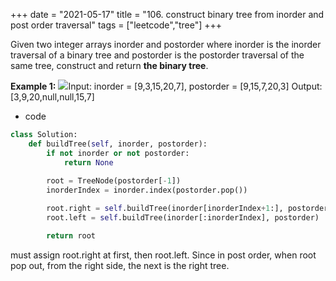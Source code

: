 +++
date = "2021-05-17"
title = "106. construct binary tree from inorder and post order traversal"
tags = ["leetcode","tree"]
+++

Given two integer arrays inorder and postorder where inorder is the inorder traversal of a binary tree and postorder is the postorder traversal of the same tree, construct and return __the binary tree__.
 
**Example 1:**
![](https://assets.leetcode.com/uploads/2021/02/19/tree.jpg)Input: inorder = [9,3,15,20,7], postorder = [9,15,7,20,3] Output: [3,9,20,null,null,15,7]

- code
```py
class Solution:
    def buildTree(self, inorder, postorder):
        if not inorder or not postorder:
            return None
        
        root = TreeNode(postorder[-1])
        inorderIndex = inorder.index(postorder.pop())

        root.right = self.buildTree(inorder[inorderIndex+1:], postorder)
        root.left = self.buildTree(inorder[:inorderIndex], postorder)

        return root

```
must assign root.right at first, then root.left. Since in post order, when root pop out, from the right side, the next is the right tree.
